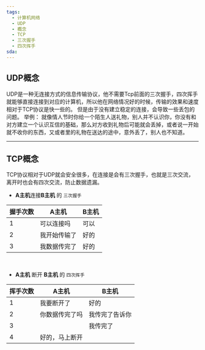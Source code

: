 ```yaml
---
tags:
  - 计算机网络
  - UDP
  - 概念
  - TCP
  - 三次握手
  - 四次挥手
sda:
---
```




## UDP概念
UDP是一种无连接方式的信息传输协议，他不需要Tcp前面的三次握手，四次挥手就能够直接连接到对应的计算机，所以他在网络情况好的时候，传输的效果和速度相对于TCP协议是快一些的。
但是由于没有建立稳定的连接，会导致一些丢包的问题。
举例：
就像情人节时你给一个陌生人送礼物，别人并不认识你，你没有和对方建立一个认识互信的基础，那么对方收到礼物后可能就会丢掉，或者说一开始就不收你的东西，又或者里的礼物在送达的途中，意外丢了，别人也不知道。

***

## TCP概念
TCP协议相对于UDP就会安全很多，在连接是会有三次握手，也就是三次交流，离开时也会有四次交流，防止数据遗漏。

- **A主机**连接**B主机** 的 `三次握手`

| 握手次数 | A主机    | B主机 |
| ---- | ------ | --- |
| 1    | 可以连接吗  | 可以  |
| 2    | 我开始传输了 | 好的  |
| 3    | 我数据传完了 | 好的  |
</br>

- **A主机** 断开 **B主机** 的 `四次挥手`

| 挥手次数 | A主机     | B主机     |
| ---- | ------- | ------- |
| 1    | 我要断开了   | 好的      |
| 2    | 你数据传完了吗 | 我传完了告诉你 |
| 3    |         | 我传完了    |
| 4    | 好的，马上断开 |         |
